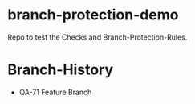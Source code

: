# branch-protection-demo
Repo to test the Checks and Branch-Protection-Rules.

# Branch-History
* QA-71 Feature Branch
